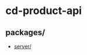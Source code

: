 # cd-product-api

## packages/

+ [server/](https://github.com/rcanalytics/cd-product-api/tree/develop/packages/server)